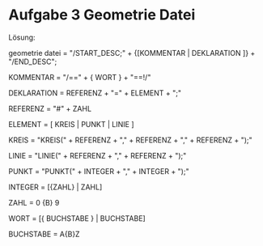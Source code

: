 # Aufgabe 3 Geometrie Datei

Lösung:

geometrie datei = "/START_DESC;" + {[KOMMENTAR | DEKLARATION ]} + "/END_DESC";

KOMMENTAR = "/==" + { WORT } + "==!/"

DEKLARATION = REFERENZ + "=" + ELEMENT + ";"

REFERENZ = "#" + ZAHL

ELEMENT = [ KREIS | PUNKT | LINIE ]

KREIS = "KREIS(" + REFERENZ + "," + REFERENZ + "," + REFERENZ + ");"

LINIE = "LINIE(" + REFERENZ + "," + REFERENZ + ");"

PUNKT = "PUNKT(" + INTEGER + "," + INTEGER + ");"

INTEGER = [{ZAHL} | ZAHL]

ZAHL = 0 {B} 9

WORT = [{ BUCHSTABE } | BUCHSTABE]

BUCHSTABE = A{B}Z